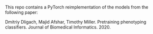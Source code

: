 This repo contains a PyTorch reimplementation of the models from the following paper:

Dmitriy Dligach, Majid Afshar, Timothy Miller. Pretraining phenotyping classifiers. Journal of Biomedical Informatics. 2020.
